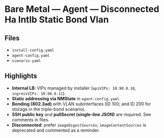 # Bare Metal — Agent — Disconnected Ha Intlb Static Bond Vlan

## Files
- `install-config.yaml`
- `agent-config.yaml`
- `scenario.yaml`

## Highlights
- **Internal LB**: VIPs managed by installer (`apiVIPs: 10.90.0.10`, `ingressVIPs: 10.90.0.11`).
- **Static addressing via NMState** in `agent-config.yaml`.
- **Bonding (802.3ad)** with VLAN subinterfaces (ID 100; and ID 200 for storage in the triple-bond scenario).
- **SSH public key** and **pullSecret (single-line JSON)** are required. See comments in files.
- **Disconnected**: prefer `imageDigestSources`; `imageContentSources` is deprecated and commented as a reminder.
